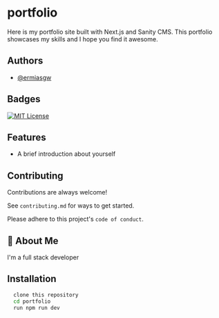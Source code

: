 # portfolio

Here is my portfolio site built with Next.js and Sanity CMS. This portfolio showcases my skills and I hope you find it awesome.

## Authors

- [@ermiasgw](https://www.github.com/ermiasgw)

## Badges

[![MIT License](https://img.shields.io/badge/License-MIT-green.svg)](https://choosealicense.com/licenses/mit/)

## Features

- A brief introduction about yourself

## Contributing

Contributions are always welcome!

See `contributing.md` for ways to get started.

Please adhere to this project's `code of conduct`.

## 🚀 About Me

I'm a full stack developer

## Installation

```bash
  clone this repository
  cd portfolio
  run npm run dev
```
